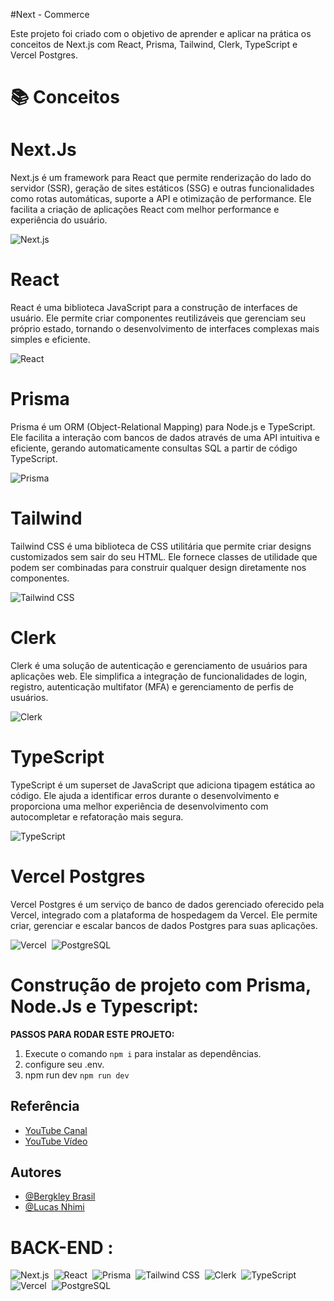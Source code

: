 
#Next - Commerce

Este projeto foi criado com o objetivo de aprender e aplicar na prática os conceitos de Next.js com React, Prisma, Tailwind, Clerk, TypeScript e Vercel Postgres.

# 📚 Conceitos


# Next.Js
Next.js é um framework para React que permite renderização do lado do servidor (SSR), geração de sites estáticos (SSG) e outras funcionalidades como rotas automáticas, suporte a API e otimização de performance. Ele facilita a criação de aplicações React com melhor performance e experiência do usuário.

![Next.js](https://img.shields.io/badge/Next.js-000000?style=for-the-badge&logo=nextdotjs&logoColor=white)&nbsp;


# React
React é uma biblioteca JavaScript para a construção de interfaces de usuário. Ele permite criar componentes reutilizáveis que gerenciam seu próprio estado, tornando o desenvolvimento de interfaces complexas mais simples e eficiente.

![React](https://img.shields.io/badge/React-61DAFB?style=for-the-badge&logo=react&logoColor=black)&nbsp;


# Prisma
Prisma é um ORM (Object-Relational Mapping) para Node.js e TypeScript. Ele facilita a interação com bancos de dados através de uma API intuitiva e eficiente, gerando automaticamente consultas SQL a partir de código TypeScript.

![Prisma](https://img.shields.io/badge/Prisma-1B222D?style=for-the-badge&logo=prisma&logoColor=white)&nbsp;


# Tailwind
Tailwind CSS é uma biblioteca de CSS utilitária que permite criar designs customizados sem sair do seu HTML. Ele fornece classes de utilidade que podem ser combinadas para construir qualquer design diretamente nos componentes.

![Tailwind CSS](https://img.shields.io/badge/Tailwind_CSS-38B2AC?style=for-the-badge&logo=tailwind-css&logoColor=white)&nbsp;


# Clerk
Clerk é uma solução de autenticação e gerenciamento de usuários para aplicações web. Ele simplifica a integração de funcionalidades de login, registro, autenticação multifator (MFA) e gerenciamento de perfis de usuários.

![Clerk](https://img.shields.io/badge/Clerk-543DE0?style=for-the-badge&logo=clerk&logoColor=white)&nbsp;


# TypeScript
TypeScript é um superset de JavaScript que adiciona tipagem estática ao código. Ele ajuda a identificar erros durante o desenvolvimento e proporciona uma melhor experiência de desenvolvimento com autocompletar e refatoração mais segura.

![TypeScript](https://img.shields.io/badge/TypeScript-007ACC?style=for-the-badge&logo=typescript&logoColor=white)&nbsp;


# Vercel Postgres
Vercel Postgres é um serviço de banco de dados gerenciado oferecido pela Vercel, integrado com a plataforma de hospedagem da Vercel. Ele permite criar, gerenciar e escalar bancos de dados Postgres para suas aplicações.

![Vercel](https://img.shields.io/badge/Vercel-000000?style=for-the-badge&logo=vercel&logoColor=white)&nbsp;
![PostgreSQL](https://img.shields.io/badge/PostgreSQL-4169E1?style=for-the-badge&logo=postgresql&logoColor=white)&nbsp;


# Construção de projeto com Prisma, Node.Js e Typescript:

 **PASSOS PARA RODAR ESTE PROJETO:**

1. Execute o comando `npm i` para instalar as dependências.
2. configure seu .env.
3. npm run dev `npm run dev`


## Referência
  - [YouTube Canal](https://www.youtube.com/@lucasnhimi)
  - [YouTube Vídeo](https://www.youtube.com/playlist?list=PLkFMdTTdI9c0J3fFBKJSEi5NhoAO0gf41)
  

## Autores

- [@Bergkley Brasil](https://github.com/Bergkley/Bergkley)
- [@Lucas Nhimi](https://github.com/lucasnhimi)



# BACK-END :
![Next.js](https://img.shields.io/badge/Next.js-000000?style=for-the-badge&logo=nextdotjs&logoColor=white)&nbsp;
![React](https://img.shields.io/badge/React-61DAFB?style=for-the-badge&logo=react&logoColor=black)&nbsp;
![Prisma](https://img.shields.io/badge/Prisma-1B222D?style=for-the-badge&logo=prisma&logoColor=white)&nbsp;
![Tailwind CSS](https://img.shields.io/badge/Tailwind_CSS-38B2AC?style=for-the-badge&logo=tailwind-css&logoColor=white)&nbsp;
![Clerk](https://img.shields.io/badge/Clerk-543DE0?style=for-the-badge&logo=clerk&logoColor=white)&nbsp;
![TypeScript](https://img.shields.io/badge/TypeScript-007ACC?style=for-the-badge&logo=typescript&logoColor=white)&nbsp;
![Vercel](https://img.shields.io/badge/Vercel-000000?style=for-the-badge&logo=vercel&logoColor=white)&nbsp;
![PostgreSQL](https://img.shields.io/badge/PostgreSQL-4169E1?style=for-the-badge&logo=postgresql&logoColor=white)&nbsp;



